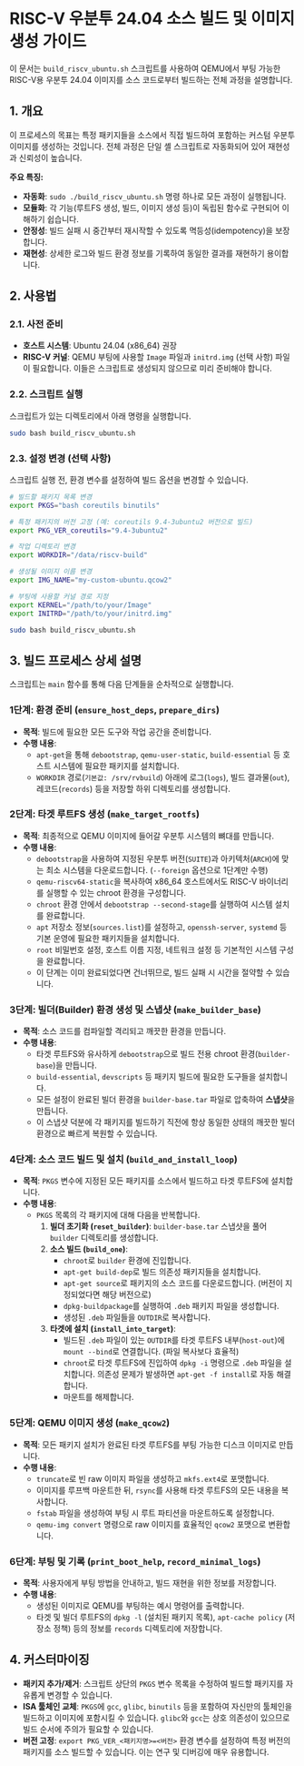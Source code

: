 # RISC-V 우분투 24.04 소스 빌드 및 이미지 생성 가이드

이 문서는 `build_riscv_ubuntu.sh` 스크립트를 사용하여 QEMU에서 부팅 가능한 RISC-V용 우분투 24.04 이미지를 소스 코드로부터 빌드하는 전체 과정을 설명합니다.

## 1. 개요

이 프로세스의 목표는 특정 패키지들을 소스에서 직접 빌드하여 포함하는 커스텀 우분투 이미지를 생성하는 것입니다. 전체 과정은 단일 셸 스크립트로 자동화되어 있어 재현성과 신뢰성이 높습니다.

**주요 특징:**
- **자동화**: `sudo ./build_riscv_ubuntu.sh` 명령 하나로 모든 과정이 실행됩니다.
- **모듈화**: 각 기능(루트FS 생성, 빌드, 이미지 생성 등)이 독립된 함수로 구현되어 이해하기 쉽습니다.
- **안정성**: 빌드 실패 시 중간부터 재시작할 수 있도록 멱등성(idempotency)을 보장합니다.
- **재현성**: 상세한 로그와 빌드 환경 정보를 기록하여 동일한 결과를 재현하기 용이합니다.

## 2. 사용법

### 2.1. 사전 준비

- **호스트 시스템**: Ubuntu 24.04 (x86_64) 권장
- **RISC-V 커널**: QEMU 부팅에 사용할 `Image` 파일과 `initrd.img` (선택 사항) 파일이 필요합니다. 이들은 스크립트로 생성되지 않으므로 미리 준비해야 합니다.

### 2.2. 스크립트 실행

스크립트가 있는 디렉토리에서 아래 명령을 실행합니다.

```bash
sudo bash build_riscv_ubuntu.sh
```

### 2.3. 설정 변경 (선택 사항)

스크립트 실행 전, 환경 변수를 설정하여 빌드 옵션을 변경할 수 있습니다.

```bash
# 빌드할 패키지 목록 변경
export PKGS="bash coreutils binutils"

# 특정 패키지의 버전 고정 (예: coreutils 9.4-3ubuntu2 버전으로 빌드)
export PKG_VER_coreutils="9.4-3ubuntu2"

# 작업 디렉토리 변경
export WORKDIR="/data/riscv-build"

# 생성될 이미지 이름 변경
export IMG_NAME="my-custom-ubuntu.qcow2"

# 부팅에 사용할 커널 경로 지정
export KERNEL="/path/to/your/Image"
export INITRD="/path/to/your/initrd.img"

sudo bash build_riscv_ubuntu.sh
```

## 3. 빌드 프로세스 상세 설명

스크립트는 `main` 함수를 통해 다음 단계들을 순차적으로 실행합니다.

### 1단계: 환경 준비 (`ensure_host_deps`, `prepare_dirs`)
- **목적**: 빌드에 필요한 모든 도구와 작업 공간을 준비합니다.
- **수행 내용**:
  - `apt-get`을 통해 `debootstrap`, `qemu-user-static`, `build-essential` 등 호스트 시스템에 필요한 패키지를 설치합니다.
  - `WORKDIR` 경로(`기본값: /srv/rvbuild`) 아래에 로그(`logs`), 빌드 결과물(`out`), 레코드(`records`) 등을 저장할 하위 디렉토리를 생성합니다.

### 2단계: 타겟 루트FS 생성 (`make_target_rootfs`)
- **목적**: 최종적으로 QEMU 이미지에 들어갈 우분투 시스템의 뼈대를 만듭니다.
- **수행 내용**:
  - `debootstrap`을 사용하여 지정된 우분투 버전(`SUITE`)과 아키텍처(`ARCH`)에 맞는 최소 시스템을 다운로드합니다. (`--foreign` 옵션으로 1단계만 수행)
  - `qemu-riscv64-static`을 복사하여 x86_64 호스트에서도 RISC-V 바이너리를 실행할 수 있는 chroot 환경을 구성합니다.
  - `chroot` 환경 안에서 `debootstrap --second-stage`를 실행하여 시스템 설치를 완료합니다.
  - `apt` 저장소 정보(`sources.list`)를 설정하고, `openssh-server`, `systemd` 등 기본 운영에 필요한 패키지들을 설치합니다.
  - `root` 비밀번호 설정, 호스트 이름 지정, 네트워크 설정 등 기본적인 시스템 구성을 완료합니다.
  - 이 단계는 이미 완료되었다면 건너뛰므로, 빌드 실패 시 시간을 절약할 수 있습니다.

### 3단계: 빌더(Builder) 환경 생성 및 스냅샷 (`make_builder_base`)
- **목적**: 소스 코드를 컴파일할 격리되고 깨끗한 환경을 만듭니다.
- **수행 내용**:
  - 타겟 루트FS와 유사하게 `debootstrap`으로 빌드 전용 chroot 환경(`builder-base`)을 만듭니다.
  - `build-essential`, `devscripts` 등 패키지 빌드에 필요한 도구들을 설치합니다.
  - 모든 설정이 완료된 빌더 환경을 `builder-base.tar` 파일로 압축하여 **스냅샷**을 만듭니다.
  - 이 스냅샷 덕분에 각 패키지를 빌드하기 직전에 항상 동일한 상태의 깨끗한 빌더 환경으로 빠르게 복원할 수 있습니다.

### 4단계: 소스 코드 빌드 및 설치 (`build_and_install_loop`)
- **목적**: `PKGS` 변수에 지정된 모든 패키지를 소스에서 빌드하고 타겟 루트FS에 설치합니다.
- **수행 내용**:
  - `PKGS` 목록의 각 패키지에 대해 다음을 반복합니다.
    1.  **빌더 초기화 (`reset_builder`)**: `builder-base.tar` 스냅샷을 풀어 `builder` 디렉토리를 생성합니다.
    2.  **소스 빌드 (`build_one`)**:
        - `chroot`로 `builder` 환경에 진입합니다.
        - `apt-get build-dep`로 빌드 의존성 패키지들을 설치합니다.
        - `apt-get source`로 패키지의 소스 코드를 다운로드합니다. (버전이 지정되었다면 해당 버전으로)
        - `dpkg-buildpackage`를 실행하여 `.deb` 패키지 파일을 생성합니다.
        - 생성된 `.deb` 파일들을 `OUTDIR`로 복사합니다.
    3.  **타겟에 설치 (`install_into_target`)**:
        - 빌드된 `.deb` 파일이 있는 `OUTDIR`를 타겟 루트FS 내부(`host-out`)에 `mount --bind`로 연결합니다. (파일 복사보다 효율적)
        - `chroot`로 타겟 루트FS에 진입하여 `dpkg -i` 명령으로 `.deb` 파일을 설치합니다. 의존성 문제가 발생하면 `apt-get -f install`로 자동 해결합니다.
        - 마운트를 해제합니다.

### 5단계: QEMU 이미지 생성 (`make_qcow2`)
- **목적**: 모든 패키지 설치가 완료된 타겟 루트FS를 부팅 가능한 디스크 이미지로 만듭니다.
- **수행 내용**:
  - `truncate`로 빈 raw 이미지 파일을 생성하고 `mkfs.ext4`로 포맷합니다.
  - 이미지를 루프백 마운트한 뒤, `rsync`를 사용해 타겟 루트FS의 모든 내용을 복사합니다.
  - `fstab` 파일을 생성하여 부팅 시 루트 파티션을 마운트하도록 설정합니다.
  - `qemu-img convert` 명령으로 raw 이미지를 효율적인 `qcow2` 포맷으로 변환합니다.

### 6단계: 부팅 및 기록 (`print_boot_help`, `record_minimal_logs`)
- **목적**: 사용자에게 부팅 방법을 안내하고, 빌드 재현을 위한 정보를 저장합니다.
- **수행 내용**:
  - 생성된 이미지로 QEMU를 부팅하는 예시 명령어를 출력합니다.
  - 타겟 및 빌더 루트FS의 `dpkg -l` (설치된 패키지 목록), `apt-cache policy` (저장소 정책) 등의 정보를 `records` 디렉토리에 저장합니다.

## 4. 커스터마이징

- **패키지 추가/제거**: 스크립트 상단의 `PKGS` 변수 목록을 수정하여 빌드할 패키지를 자유롭게 변경할 수 있습니다.
- **ISA 툴체인 교체**: `PKGS`에 `gcc`, `glibc`, `binutils` 등을 포함하여 자신만의 툴체인을 빌드하고 이미지에 포함시킬 수 있습니다. `glibc`와 `gcc`는 상호 의존성이 있으므로 빌드 순서에 주의가 필요할 수 있습니다.
- **버전 고정**: `export PKG_VER_<패키지명>=<버전>` 환경 변수를 설정하여 특정 버전의 패키지를 소스 빌드할 수 있습니다. 이는 연구 및 디버깅에 매우 유용합니다.